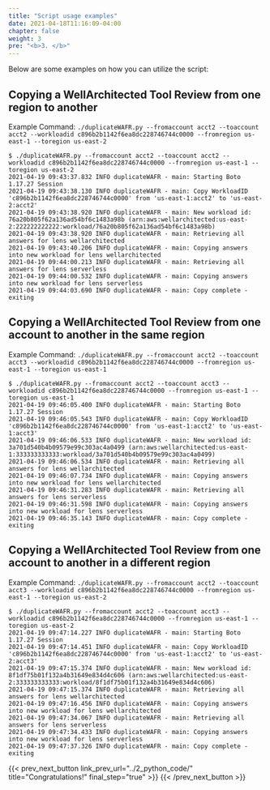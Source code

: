 ```yaml
---
title: "Script usage examples"
date: 2021-04-18T11:16:09-04:00
chapter: false
weight: 3
pre: "<b>3. </b>"
---
```


Below are some examples on how you can utilize the script:

## Copying a WellArchitected Tool Review from one region to another
Example Command: `./duplicateWAFR.py --fromaccount acct2 --toaccount acct2 --workloadid c896b2b1142f6ea8dc228746744c0000 --fromregion us-east-1 --toregion us-east-2`

```shell
$ ./duplicateWAFR.py --fromaccount acct2 --toaccount acct2 --workloadid c896b2b1142f6ea8dc228746744c0000 --fromregion us-east-1 --toregion us-east-2
2021-04-19 09:43:37.832 INFO duplicateWAFR - main: Starting Boto 1.17.27 Session
2021-04-19 09:43:38.130 INFO duplicateWAFR - main: Copy WorkloadID 'c896b2b1142f6ea8dc228746744c0000' from 'us-east-1:acct2' to 'us-east-2:acct2'
2021-04-19 09:43:38.920 INFO duplicateWAFR - main: New workload id: 76a20b805f62a136ad54bf6c1483a98b (arn:aws:wellarchitected:us-east-2:222222222222:workload/76a20b805f62a136ad54bf6c1483a98b)
2021-04-19 09:43:38.920 INFO duplicateWAFR - main: Retrieving all answers for lens wellarchitected
2021-04-19 09:43:40.206 INFO duplicateWAFR - main: Copying answers into new workload for lens wellarchitected
2021-04-19 09:44:00.213 INFO duplicateWAFR - main: Retrieving all answers for lens serverless
2021-04-19 09:44:00.532 INFO duplicateWAFR - main: Copying answers into new workload for lens serverless
2021-04-19 09:44:03.690 INFO duplicateWAFR - main: Copy complete - exiting
```

## Copying a WellArchitected Tool Review from one account to another in the same region
Example Command: `./duplicateWAFR.py --fromaccount acct2 --toaccount acct3 --workloadid c896b2b1142f6ea8dc228746744c0000 --fromregion us-east-1 --toregion us-east-1`

```shell
$ ./duplicateWAFR.py --fromaccount acct2 --toaccount acct3 --workloadid c896b2b1142f6ea8dc228746744c0000 --fromregion us-east-1 --toregion us-east-1
2021-04-19 09:46:05.400 INFO duplicateWAFR - main: Starting Boto 1.17.27 Session
2021-04-19 09:46:05.543 INFO duplicateWAFR - main: Copy WorkloadID 'c896b2b1142f6ea8dc228746744c0000' from 'us-east-1:acct2' to 'us-east-1:acct3'
2021-04-19 09:46:06.533 INFO duplicateWAFR - main: New workload id: 3a701d540b4b09579e99c303ac4a0499 (arn:aws:wellarchitected:us-east-1:333333333333:workload/3a701d540b4b09579e99c303ac4a0499)
2021-04-19 09:46:06.534 INFO duplicateWAFR - main: Retrieving all answers for lens wellarchitected
2021-04-19 09:46:07.734 INFO duplicateWAFR - main: Copying answers into new workload for lens wellarchitected
2021-04-19 09:46:31.283 INFO duplicateWAFR - main: Retrieving all answers for lens serverless
2021-04-19 09:46:31.598 INFO duplicateWAFR - main: Copying answers into new workload for lens serverless
2021-04-19 09:46:35.143 INFO duplicateWAFR - main: Copy complete - exiting
```

## Copying a WellArchitected Tool Review from one account to another in a different region
Example Command: `./duplicateWAFR.py --fromaccount acct2 --toaccount acct3 --workloadid c896b2b1142f6ea8dc228746744c0000 --fromregion us-east-1 --toregion us-east-2`

```shell
$ ./duplicateWAFR.py --fromaccount acct2 --toaccount acct3 --workloadid c896b2b1142f6ea8dc228746744c0000 --fromregion us-east-1 --toregion us-east-2
2021-04-19 09:47:14.227 INFO duplicateWAFR - main: Starting Boto 1.17.27 Session
2021-04-19 09:47:14.451 INFO duplicateWAFR - main: Copy WorkloadID 'c896b2b1142f6ea8dc228746744c0000' from 'us-east-1:acct2' to 'us-east-2:acct3'
2021-04-19 09:47:15.374 INFO duplicateWAFR - main: New workload id: 8f1df75b01f132a4b31649e834d4c606 (arn:aws:wellarchitected:us-east-2:333333333333:workload/8f1df75b01f132a4b31649e834d4c606)
2021-04-19 09:47:15.374 INFO duplicateWAFR - main: Retrieving all answers for lens wellarchitected
2021-04-19 09:47:16.456 INFO duplicateWAFR - main: Copying answers into new workload for lens wellarchitected
2021-04-19 09:47:34.067 INFO duplicateWAFR - main: Retrieving all answers for lens serverless
2021-04-19 09:47:34.433 INFO duplicateWAFR - main: Copying answers into new workload for lens serverless
2021-04-19 09:47:37.326 INFO duplicateWAFR - main: Copy complete - exiting
```

{{< prev_next_button link_prev_url="../2_python_code/"  title="Congratulations!" final_step="true" >}}
{{< /prev_next_button >}}
